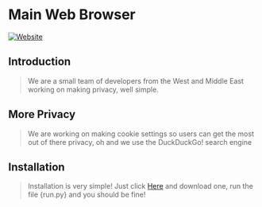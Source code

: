 # Main Web Browser

[![Website](https://img.shields.io/badge/WWW-Website-lightgrey)](https://github.com/RodneyByte/wwwmain)

## Introduction

> We are a small team of developers from the West and Middle East working on making privacy, well simple.

## More Privacy

> We are working on making cookie settings so users can get the most out of there privacy, oh and we use the DuckDuckGo! search engine

## Installation

> Installation is very simple! Just click [Here](https://github.com/RodneyByte/main/releases) and download one, run the file {run.py} and you should be fine!
